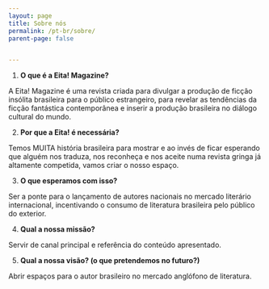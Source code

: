 ```yaml
---
layout: page
title: Sobre nós
permalink: /pt-br/sobre/
parent-page: false


---
```


1. **O que é a Eita! Magazine?**

 A Eita! Magazine é uma revista criada para divulgar a produção de ficção insólita brasileira para o público estrangeiro, para revelar as tendências da ficção fantástica contemporânea e inserir a produção brasileira no diálogo cultural do mundo.

2. **Por que a Eita! é necessária?**

Temos MUITA história brasileira para mostrar e ao invés de ficar esperando que alguém nos traduza, nos reconheça e nos aceite numa revista gringa já altamente competida, vamos criar o nosso espaço.

3. **O que esperamos com isso?**

Ser a ponte para o lançamento de autores nacionais no mercado literário internacional, incentivando o consumo de literatura brasileira pelo público do exterior.

4. **Qual a nossa missão?**

Servir de canal principal e referência do conteúdo apresentado.
 
5. **Qual a nossa visão? (o que pretendemos no futuro?)**

Abrir espaços para o autor brasileiro no mercado anglófono de literatura.
